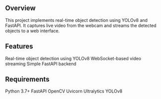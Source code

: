 Overview
---------
This project implements real-time object detection using YOLOv8 and FastAPI.
It captures live video from the webcam and streams the detected objects to a web interface.

Features
----------
Real-time object detection using YOLOv8
WebSocket-based video streaming
Simple FastAPI backend

Requirements
------------
Python 3.7+
FastAPI
OpenCV
Uvicorn
Ultralytics YOLOv8
